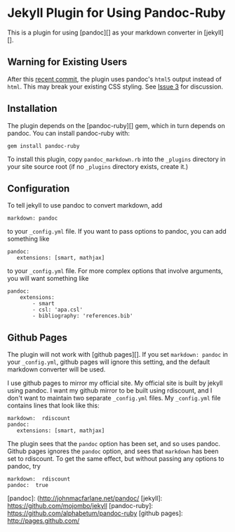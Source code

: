 Jekyll Plugin for Using Pandoc-Ruby
===================================

This is a plugin for using [pandoc][] as your markdown converter
in [jekyll][].

Warning for Existing Users
--------------------------

After this [recent commit](https://github.com/dsanson/jekyll-pandoc-plugin/commit/8dd292f483cb81e008d769b4588f4cfb118b1d11), the plugin uses pandoc's `html5` output instead of `html`. This may break your existing CSS styling. See [Issue 3](https://github.com/dsanson/jekyll-pandoc-plugin/issues/3) for discussion.

Installation
------------

The plugin depends on the [pandoc-ruby][] gem, which in turn depends on
pandoc. You can install pandoc-ruby with:

    gem install pandoc-ruby

To install this plugin, copy `pandoc_markdown.rb` into the `_plugins`
directory in your site source root (if no `_plugins` directory exists,
create it.)

Configuration
-------------

To tell jekyll to use pandoc to convert markdown, add

    markdown: pandoc

to your `_config.yml` file. If you want to pass options to pandoc, you
can add something like

    pandoc:
       extensions: [smart, mathjax]

to your `_config.yml` file. For more complex options that involve arguments, you will want something like

    pandoc:
        extensions:
            - smart
            - csl: 'apa.csl'
            - bibliography: 'references.bib'



Github Pages
------------

The plugin will not work with [github pages][]. If you set
`markdown: pandoc` in your `_config.yml`, github pages will ignore this
setting, and the default markdown converter will be used.

I use github pages to mirror my official site. My official site is built
by jekyll using pandoc. I want my github mirror to be built using
rdiscount, and I don't want to maintain two separate `_config.yml`
files. My `_config.yml` file contains lines that look like this:

    markdown:  rdiscount
    pandoc:
       extensions: [smart, mathjax]

The plugin sees that the `pandoc` option has been set, and so uses
pandoc. Github pages ignores the `pandoc` option, and sees that
`markdown` has been set to rdiscount. To get the same effect, but
without passing any options to pandoc, try

    markdown:  rdiscount
    pandoc:  true

  [pandoc]: (http://johnmacfarlane.net/pandoc/
  [jekyll]: https://github.com/mojombo/jekyll
  [pandoc-ruby]: https://github.com/alphabetum/pandoc-ruby
  [github pages]: http://pages.github.com/
